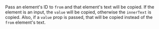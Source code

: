 Pass an element's ID to `from` and that element's text will be copied. If the element is an input, the `value` will be copied, otherwise the `innerText` is copied. Also, if a `value` prop is passed, that will be copied instead of the `from` element's text.
